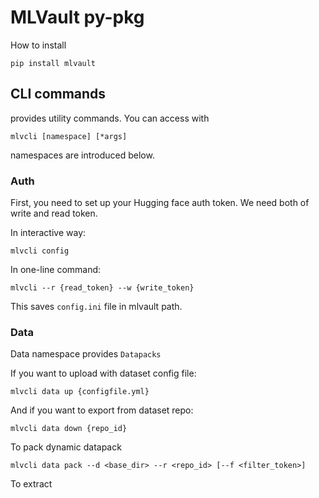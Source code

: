 # MLVault py-pkg

How to install 

```
pip install mlvault
```

## CLI commands
provides utility commands.
You can access with 
```
mlvcli [namespace] [*args]
```

namespaces are introduced below.

### Auth

First, you need to set up your Hugging face auth token.
We need both of write and read token.

In interactive way:

```
mlvcli config
```

In one-line command:

```
mlvcli --r {read_token} --w {write_token}
```

This saves `config.ini` file in mlvault path.

### Data

Data namespace provides `Datapacks`

If you want to upload with dataset config file:

```
mlvcli data up {configfile.yml}
```

And if you want to export from dataset repo:

```
mlvcli data down {repo_id}
```

To pack dynamic datapack
```
mlvcli data pack --d <base_dir> --r <repo_id> [--f <filter_token>]
```

To extract 
